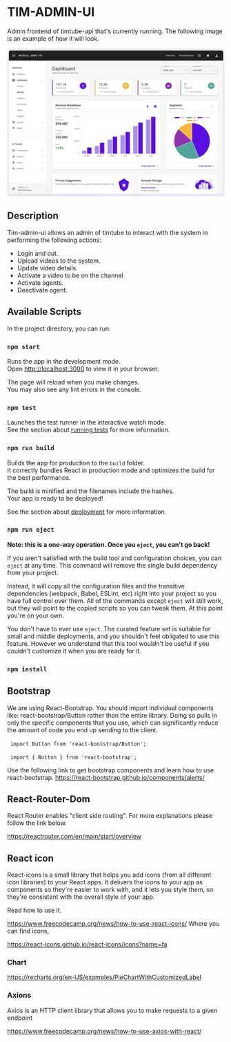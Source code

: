 # TIM-ADMIN-UI
Admin frontend of timtube-api that's currently running. The following image is an example of how it will
look.

![Example of Home page](./public/misc/dashboard.png)

## Description
Tim-admin-ui allows an admin of timtube to interact with the system in performing the following actions:
+ Login and out.
+ Upload videos to the system.
+ Update video details.
+ Activate a video to be on the channel
+ Activate agents.
+ Deactivate agent.


## Available Scripts

In the project directory, you can run:

### `npm start`

Runs the app in the development mode.\
Open [http://localhost:3000](http://localhost:3000) to view it in your browser.

The page will reload when you make changes.\
You may also see any lint errors in the console.

### `npm test`

Launches the test runner in the interactive watch mode.\
See the section about [running tests](https://facebook.github.io/create-react-app/docs/running-tests) for more information.

### `npm run build`

Builds the app for production to the `build` folder.\
It correctly bundles React in production mode and optimizes the build for the best performance.

The build is minified and the filenames include the hashes.\
Your app is ready to be deployed!

See the section about [deployment](https://facebook.github.io/create-react-app/docs/deployment) for more information.

### `npm run eject`

**Note: this is a one-way operation. Once you `eject`, you can't go back!**

If you aren't satisfied with the build tool and configuration choices, you can `eject` at any time. This command will remove the single build dependency from your project.

Instead, it will copy all the configuration files and the transitive dependencies (webpack, Babel, ESLint, etc) right into your project so you have full control over them. All of the commands except `eject` will still work, but they will point to the copied scripts so you can tweak them. At this point you're on your own.

You don't have to ever use `eject`. The curated feature set is suitable for small and middle deployments, and you shouldn't feel obligated to use this feature. However we understand that this tool wouldn't be useful if you couldn't customize it when you are ready for it.

### `npm install`

## Bootstrap

We are using React-Bootstrap. You should import individual components like: react-bootstrap/Button rather than the entire library. Doing so pulls in only the specific components that you use, which can significantly reduce the amount of code you end up sending to the client.

 ` import Button from 'react-bootstrap/Button';`

 ` import { Button } from 'react-bootstrap';`
 
Use the following link to get bootstrap components and learn how to use react-bootstrap.
https://react-bootstrap.github.io/components/alerts/

## React-Router-Dom
React Router enables "client side routing".
For more explanations please follow the link below.

https://reactrouter.com/en/main/start/overview

## React icon
React-icons is a small library that helps you add icons (from all different icon libraries) 
to your React apps. It delivers the icons to your app as components so they're easier to work 
with, and it lets you style them, so they're consistent with the overall style of your app.

Read how to use it.

https://www.freecodecamp.org/news/how-to-use-react-icons/
Where you can find icons,

https://react-icons.github.io/react-icons/icons?name=fa

### Chart
https://recharts.org/en-US/examples/PieChartWithCustomizedLabel

### Axions

Axios is an HTTP client library that allows you to make requests to a given endpoint

https://www.freecodecamp.org/news/how-to-use-axios-with-react/